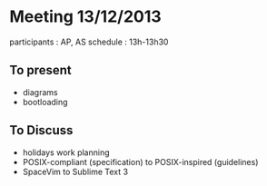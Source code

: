 # Meeting 13/12/2013

participants : AP, AS
schedule : 13h-13h30

## To present
  - diagrams
  - bootloading

## To Discuss
  - holidays work planning
  - POSIX-compliant (specification) to POSIX-inspired (guidelines)
  - SpaceVim to Sublime Text 3
